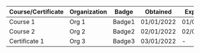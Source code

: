 | Course/Certificate | Organization | Badge | Obtained | Expiration | Certificate |
|-------------------- |--------------|-------|-----------|-------------|--------------|
| Course 1            | Org 1        | Badge1| 01/01/2022| 01/01/2024  | [Link](#)    |
| Course 2            | Org 2        | Badge2| 02/01/2022| 02/01/2024  | [Link](#)    |
| Certificate 1       | Org 3        | Badge3| 03/01/2022| -           | [Link](#)    |
